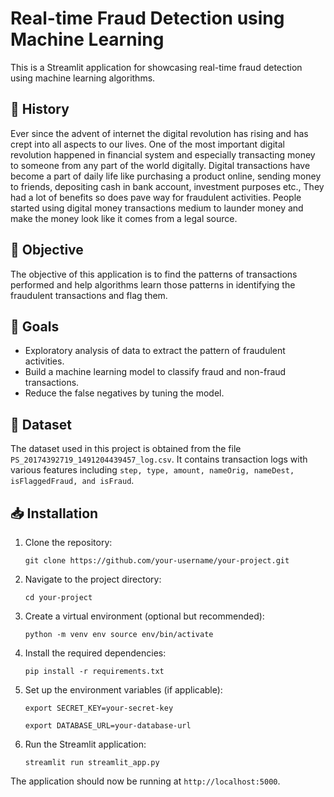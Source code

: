 # Real-time Fraud Detection using Machine Learning

This is a Streamlit application for showcasing real-time fraud detection using machine learning algorithms.

## 🗿 History
Ever since the advent of internet the digital revolution has rising and has crept into all aspects to our
lives. One of the most important digital revolution happened in financial system and especially transacting money to
someone from any part of the world digitally. Digital transactions have become a part of daily life like purchasing a
product online, sending money to friends, depositing cash in bank account, investment purposes etc., They had a lot of
benefits so does pave way for fraudulent activities. People started using digital money transactions medium to launder
money and make the money look like it comes from a legal source.

## 🎯 Objective
The objective of this application is to find the patterns of transactions performed and help algorithms learn
those patterns in identifying the fraudulent transactions and flag them.

## 📌 Goals

- Exploratory analysis of data to extract the pattern of fraudulent activities.
- Build a machine learning model to classify fraud and non-fraud transactions.
- Reduce the false negatives by tuning the model.

## 📁 Dataset
The dataset used in this project is obtained from the file `PS_20174392719_1491204439457_log.csv`. 
It contains transaction logs with various features including `step, type, amount, nameOrig, nameDest, isFlaggedFraud, and isFraud`.

## 📥 Installation

1. Clone the repository:

   `git clone https://github.com/your-username/your-project.git`

2. Navigate to the project directory:

   `cd your-project`

3. Create a virtual environment (optional but recommended):

   `python -m venv env source env/bin/activate`

4. Install the required dependencies:

   `pip install -r requirements.txt`

5. Set up the environment variables (if applicable):

   `export SECRET_KEY=your-secret-key`

   `export DATABASE_URL=your-database-url`

6. Run the Streamlit application:

   `streamlit run streamlit_app.py`

The application should now be running at `http://localhost:5000`.
